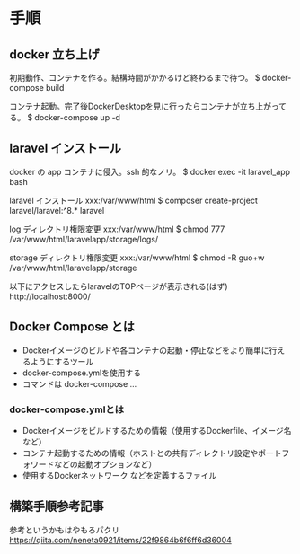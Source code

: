 # 手順
## docker 立ち上げ
初期動作、コンテナを作る。結構時間がかかるけど終わるまで待つ。
$ docker-compose build

コンテナ起動。完了後DockerDesktopを見に行ったらコンテナが立ち上がってる。
$ docker-compose up -d

## laravel インストール

docker の app コンテナに侵入。ssh 的なノリ。
$ docker exec -it laravel_app bash

laravel インストール
xxx:/var/www/html $ composer create-project laravel/laravel:^8.* laravel

log ディレクトリ権限変更
xxx:/var/www/html $ chmod 777 /var/www/html/laravelapp/storage/logs/

storage ディレクトリ権限変更
xxx:/var/www/html $ chmod -R guo+w /var/www/html/laravelapp/storage

以下にアクセスしたらlaravelのTOPページが表示される(はず)
http://localhost:8000/

## Docker Compose とは

- Dockerイメージのビルドや各コンテナの起動・停止などをより簡単に行えるようにするツール
- docker-compose.ymlを使用する
- コマンドは docker-compose ...

### docker-compose.ymlとは
- Dockerイメージをビルドするための情報（使用するDockerfile、イメージ名など）
- コンテナ起動するための情報（ホストとの共有ディレクトリ設定やポートフォワードなどの起動オプションなど）
- 使用するDockerネットワーク
などを定義するファイル

## 構築手順参考記事
参考というかもはやもろパクリ
https://qiita.com/neneta0921/items/22f9864b6f6ff6d36004